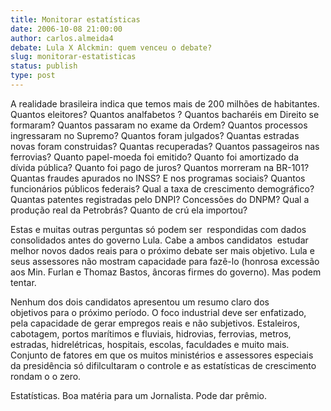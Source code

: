 ```yaml
---
title: Monitorar estatísticas
date: 2006-10-08 21:00:00
author: carlos.almeida4
debate: Lula X Alckmin: quem venceu o debate?
slug: monitorar-estatisticas
status: publish 
type: post
---
```


A realidade brasileira indica que temos mais de 200 milhões de habitantes. Quantos eleitores? Quantos analfabetos ? Quantos bacharéis em Direito se formaram? Quantos passaram no exame da Ordem? Quantos processos ingressaram no Supremo? Quantos foram julgados? Quantas estradas novas foram construidas? Quantas recuperadas? Quantos passageiros nas ferrovias? Quanto papel-moeda foi emitido? Quanto foi amortizado da dívida pública? Quanto foi pago de juros? Quantos morreram na BR-101? Quantas fraudes apurados no INSS? E nos programas sociais? Quantos funcionários públicos federais? Qual a taxa de crescimento demográfico? Quantas patentes registradas pelo DNPI? Concessões do DNPM? Qual a produção real da Petrobrás? Quanto de crú ela importou?


Estas e muitas outras perguntas só podem ser  respondidas com dados consolidados antes do governo Lula. Cabe a ambos candidatos  estudar melhor novos dados reais para o próximo debate ser mais objetivo. Lula e seus assessores não mostram capacidade para fazê-lo (honrosa excessão aos Min. Furlan e Thomaz Bastos, âncoras firmes do governo). Mas podem tentar.


Nenhum dos dois candidatos apresentou um resumo claro dos objetivos para o próximo período. O foco industrial deve ser enfatizado, pela capacidade de gerar empregos reais e não subjetivos. Estaleiros, cabotagem, portos marítimos e fluviais, hidrovias, ferrovias, metros, estradas, hidrelétricas, hospitais, escolas, faculdades e muito mais. Conjunto de fatores em que os muitos ministérios e assessores especiais da presidência só difilcultaram o controle e as estatísticas de crescimento rondam o o zero.


Estatísticas. Boa matéria para um Jornalista. Pode dar prêmio.


 


